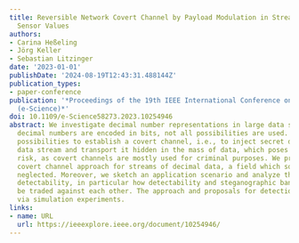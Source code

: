 ```yaml
---
title: Reversible Network Covert Channel by Payload Modulation in Streams of Decimal
  Sensor Values
authors:
- Carina Heßeling
- Jörg Keller
- Sebastian Litzinger
date: '2023-01-01'
publishDate: '2024-08-19T12:43:31.488144Z'
publication_types:
- paper-conference
publication: '*Proceedings of the 19th IEEE International Conference on E-Science
  (e-Science)*'
doi: 10.1109/e-Science58273.2023.10254946
abstract: We investigate decimal number representations in large data streams. When
  decimal numbers are encoded in bits, not all possibilities are used. This opens
  possibilities to establish a covert channel, i.e., to inject secret data into the
  data stream and transport it hidden in the mass of data, which poses a security
  risk, as covert channels are mostly used for criminal purposes. We present a novel
  covert channel approach for streams of decimal data, a field which so far has been
  neglected. Moreover, we sketch an application scenario and analyze the covert channel's
  detectability, in particular how detectability and steganographic bandwidth can
  be traded against each other. The approach and proposals for detection are tested
  via simulation experiments.
links:
- name: URL
  url: https://ieeexplore.ieee.org/document/10254946/
---
```

